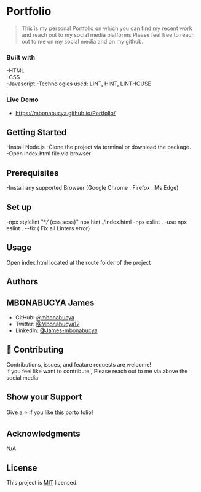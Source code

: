 # Portfolio

> This is my personal Portfolio on which you can find my recent work and reach out to my social media platforms.Please feel free to reach out to me on my social media and on my  github.

### Built with

-HTML  
-CSS  
-Javascript
-Technologies used: LINT, HINT, LINTHOUSE

### Live Demo

- https://mbonabucya.github.io/Portfolio/

## Getting Started

-Install Node.js
-Clone the project via terminal or download the package.  
-Open index.html file via browser


## Prerequisites

-Install any supported Browser (Google Chrome , Firefox , Ms Edge)

## Set up

-npx stylelint "\*_/_.{css,scss}" npx hint ./index.html
-npx eslint . 
-use npx eslint . --fix ( Fix all Linters error)

## Usage

Open index.html located at the route folder of the project

## Authors

## MBONABUCYA James

- GitHub: [@mbonabucya](https://github.com/mbonabucya)
- Twitter: [@Mbonabucya12](https://twitter.com/Mbonabucya12)
- LinkedIn: [@James-mbonabucya](https://linkedin.com/in/james-mbonabucya)

## 🤝 Contributing

Contributions, issues, and feature requests are welcome!  
if you feel like want to contribute , Please reach out to me via above the social media

## Show your Support

Give a ⭐️ if you like this porto folio!

## Acknowledgments

N/A

## License

This project is [MIT](./LICENSE) licensed.
